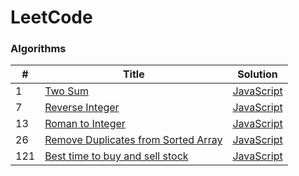 LeetCode
========

### Algorithms
| # | Title | Solution |
|---| ----- | -------- |
|1|[Two Sum](https://leetcode.com/problems/two-sum/) | [JavaScript](https://github.com/vancelin/leetcode/blob/master/algorithms/two-sum.js)
|7|[Reverse Integer](https://leetcode.com/problems/reverse-integer/) | [JavaScript](https://github.com/vancelin/leetcode/blob/master/algorithms/reverse-integer.js)
|13|[Roman to Integer](https://leetcode.com/problems/roman-to-integer/) | [JavaScript](https://github.com/vancelin/leetcode/blob/master/algorithms/roman-to-integer.js)
|26|[Remove Duplicates from Sorted Array](https://leetcode.com/problems/remove-duplicates-from-sorted-array/) | [JavaScript](https://github.com/vancelin/leetcode/blob/master/algorithms/remove-duplicates-from-sorted-array.js)
|121|[Best time to buy and sell stock](https://leetcode-cn.com/problems/best-time-to-buy-and-sell-stock/description/) | [JavaScript](https://github.com/vancelin/leetcode/blob/master/algorithms/best-time-to-buy-and-sell-stock.js)
